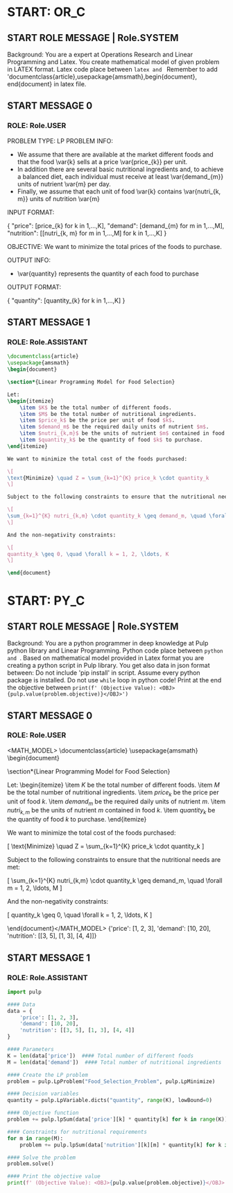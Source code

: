 # START: OR_C 
## START ROLE MESSAGE | Role.SYSTEM 
Background: You are a expert at Operations Research and Linear Programming and Latex. You create mathematical model of given problem in LATEX format. Latex code place between ```latex and ``` Remember to add 'documentclass{article},usepackage{amsmath},begin{document}, end{document} in latex file. 
## START MESSAGE 0 
### ROLE: Role.USER
<DESCRIPTION>
PROBLEM TYPE: LP
PROBLEM INFO:

- We assume that there are available at the market different foods and that the food \var{k} sells at a price \var{price_{k}} per unit. 
- In addition there are several basic nutritional ingredients and, to achieve a balanced diet, each individual must receive at least \var{demand_{m}} units of nutrient \var{m} per day. 
- Finally, we assume that each unit of food \var{k} contains \var{nutri_{k, m}} units of nutrition \var{m}

INPUT FORMAT:

{
	"price": [price_{k} for k in 1,...,K],
	"demand": [demand_{m} for m in 1,...,M],
	"nutrition": [[nutri_{k, m} for m in 1,...,M] for k in 1,...,K]
}


OBJECTIVE: We want to minimize the total prices of the foods to purchase.

OUTPUT INFO:

- \var{quantity} represents the quantity of each food to purchase

OUTPUT FORMAT:

{
	"quantity": [quantity_{k} for k in 1,...,K]
}
</DESCRIPTION>


## START MESSAGE 1 
### ROLE: Role.ASSISTANT
```latex
\documentclass{article}
\usepackage{amsmath}
\begin{document}

\section*{Linear Programming Model for Food Selection}

Let:
\begin{itemize}
    \item $K$ be the total number of different foods.
    \item $M$ be the total number of nutritional ingredients.
    \item $price_k$ be the price per unit of food $k$.
    \item $demand_m$ be the required daily units of nutrient $m$.
    \item $nutri_{k,m}$ be the units of nutrient $m$ contained in food $k$.
    \item $quantity_k$ be the quantity of food $k$ to purchase.
\end{itemize}

We want to minimize the total cost of the foods purchased:

\[
\text{Minimize} \quad Z = \sum_{k=1}^{K} price_k \cdot quantity_k
\]

Subject to the following constraints to ensure that the nutritional needs are met:

\[
\sum_{k=1}^{K} nutri_{k,m} \cdot quantity_k \geq demand_m, \quad \forall m = 1, 2, \ldots, M
\]

And the non-negativity constraints:

\[
quantity_k \geq 0, \quad \forall k = 1, 2, \ldots, K
\]

\end{document}
```

# START: PY_C 
## START ROLE MESSAGE | Role.SYSTEM 
Background: You are a python programmer in deep knowledge at Pulp python library and Linear Programming. Python code place between ```python and ```. Based on mathematical model provided in Latex format you are creating a python script in Pulp library. You get also data in json format between: <DATA></DATA> Do not include 'pip install' in script. Assume every python package is installed. Do not use `while` loop in python code! Print at the end the objective between <OBJ></OBJ> `print(f' (Objective Value): <OBJ>{pulp.value(problem.objective)}</OBJ>')` 
## START MESSAGE 0 
### ROLE: Role.USER
<MATH_MODEL>
\documentclass{article}
\usepackage{amsmath}
\begin{document}

\section*{Linear Programming Model for Food Selection}

Let:
\begin{itemize}
    \item $K$ be the total number of different foods.
    \item $M$ be the total number of nutritional ingredients.
    \item $price_k$ be the price per unit of food $k$.
    \item $demand_m$ be the required daily units of nutrient $m$.
    \item $nutri_{k,m}$ be the units of nutrient $m$ contained in food $k$.
    \item $quantity_k$ be the quantity of food $k$ to purchase.
\end{itemize}

We want to minimize the total cost of the foods purchased:

\[
\text{Minimize} \quad Z = \sum_{k=1}^{K} price_k \cdot quantity_k
\]

Subject to the following constraints to ensure that the nutritional needs are met:

\[
\sum_{k=1}^{K} nutri_{k,m} \cdot quantity_k \geq demand_m, \quad \forall m = 1, 2, \ldots, M
\]

And the non-negativity constraints:

\[
quantity_k \geq 0, \quad \forall k = 1, 2, \ldots, K
\]

\end{document}</MATH_MODEL>
<DATA>
{'price': [1, 2, 3], 'demand': [10, 20], 'nutrition': [[3, 5], [1, 3], [4, 4]]}</DATA>


## START MESSAGE 1 
### ROLE: Role.ASSISTANT
```python
import pulp

#### Data
data = {
    'price': [1, 2, 3],
    'demand': [10, 20],
    'nutrition': [[3, 5], [1, 3], [4, 4]]
}

#### Parameters
K = len(data['price'])  #### Total number of different foods
M = len(data['demand'])  #### Total number of nutritional ingredients

#### Create the LP problem
problem = pulp.LpProblem("Food_Selection_Problem", pulp.LpMinimize)

#### Decision variables
quantity = pulp.LpVariable.dicts("quantity", range(K), lowBound=0)

#### Objective function
problem += pulp.lpSum(data['price'][k] * quantity[k] for k in range(K)), "Total_Cost"

#### Constraints for nutritional requirements
for m in range(M):
    problem += pulp.lpSum(data['nutrition'][k][m] * quantity[k] for k in range(K)) >= data['demand'][m], f"Nutrient_Requirement_{m}"

#### Solve the problem
problem.solve()

#### Print the objective value
print(f' (Objective Value): <OBJ>{pulp.value(problem.objective)}</OBJ>')
```

